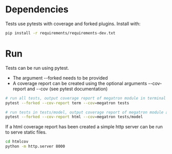 # Dependencies

Tests use pytests with coverage and forked plugins. Install with:

```bash
pip install -r requirements/requirements-dev.txt
```

# Run

Tests can be run using pytest. 

* The argument --forked needs to be provided
* A coverage report can be created using the optional arguments --cov-report and --cov (see pytest documentation)

```bash
# run all tests, output coverage report of megatron module in terminal
pytest --forked --cov-report term --cov=megatron tests

# run tests in tests/model, output coverage report of megatron module as html
pytest --forked --cov-report html --cov=megatron tests/model
```

If a html coverage report has been created a simple http server can be run to serve static files.

```bash
cd htmlcov
python -m http.server 8000
```
